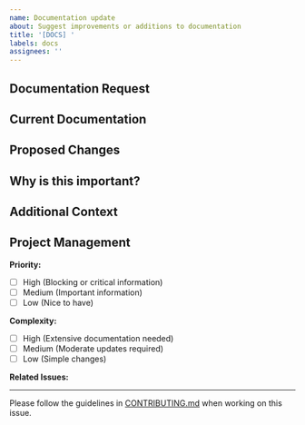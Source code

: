 ```yaml
---
name: Documentation update
about: Suggest improvements or additions to documentation
title: '[DOCS] '
labels: docs
assignees: ''
---
```


## Documentation Request
<!-- Describe what documentation needs to be added or updated -->

## Current Documentation
<!-- Link to or describe the current documentation, if it exists -->

## Proposed Changes
<!-- Describe the changes you'd like to see -->

## Why is this important?
<!-- Explain why this documentation is needed -->

## Additional Context
<!-- Add any other context or screenshots about the documentation request here -->

## Project Management
<!-- These fields help with project management - please complete them -->

**Priority:**
<!-- Choose one by changing [ ] to [x] -->
- [ ] High (Blocking or critical information)
- [ ] Medium (Important information)
- [ ] Low (Nice to have)

**Complexity:**
<!-- Choose one by changing [ ] to [x] -->
- [ ] High (Extensive documentation needed)
- [ ] Medium (Moderate updates required)
- [ ] Low (Simple changes)

**Related Issues:**
<!-- List any related issues here -->

---

Please follow the guidelines in [CONTRIBUTING.md](../CONTRIBUTING.md) when working on this issue.
